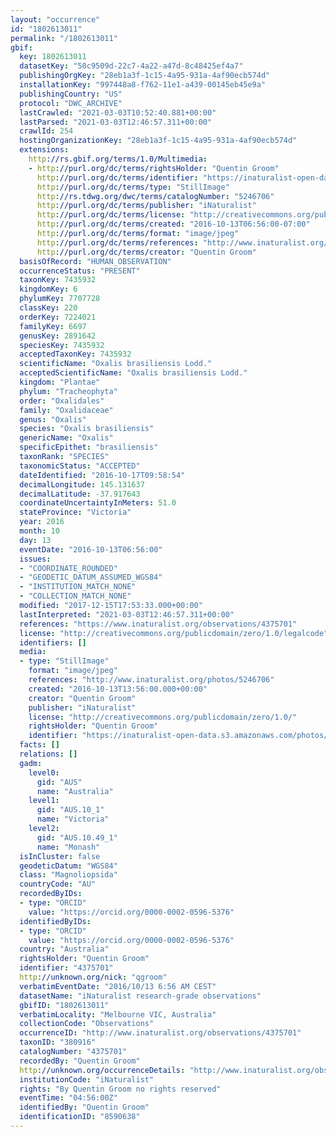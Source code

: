 ```yaml
---
layout: "occurrence"
id: "1802613011"
permalink: "/1802613011"
gbif:
  key: 1802613011
  datasetKey: "50c9509d-22c7-4a22-a47d-8c48425ef4a7"
  publishingOrgKey: "28eb1a3f-1c15-4a95-931a-4af90ecb574d"
  installationKey: "997448a8-f762-11e1-a439-00145eb45e9a"
  publishingCountry: "US"
  protocol: "DWC_ARCHIVE"
  lastCrawled: "2021-03-03T10:52:40.881+00:00"
  lastParsed: "2021-03-03T12:46:57.311+00:00"
  crawlId: 254
  hostingOrganizationKey: "28eb1a3f-1c15-4a95-931a-4af90ecb574d"
  extensions:
    http://rs.gbif.org/terms/1.0/Multimedia:
    - http://purl.org/dc/terms/rightsHolder: "Quentin Groom"
      http://purl.org/dc/terms/identifier: "https://inaturalist-open-data.s3.amazonaws.com/photos/5246706/original.jpeg?1476680697"
      http://purl.org/dc/terms/type: "StillImage"
      http://rs.tdwg.org/dwc/terms/catalogNumber: "5246706"
      http://purl.org/dc/terms/publisher: "iNaturalist"
      http://purl.org/dc/terms/license: "http://creativecommons.org/publicdomain/zero/1.0/"
      http://purl.org/dc/terms/created: "2016-10-13T06:56:00-07:00"
      http://purl.org/dc/terms/format: "image/jpeg"
      http://purl.org/dc/terms/references: "http://www.inaturalist.org/photos/5246706"
      http://purl.org/dc/terms/creator: "Quentin Groom"
  basisOfRecord: "HUMAN_OBSERVATION"
  occurrenceStatus: "PRESENT"
  taxonKey: 7435932
  kingdomKey: 6
  phylumKey: 7707728
  classKey: 220
  orderKey: 7224021
  familyKey: 6697
  genusKey: 2891642
  speciesKey: 7435932
  acceptedTaxonKey: 7435932
  scientificName: "Oxalis brasiliensis Lodd."
  acceptedScientificName: "Oxalis brasiliensis Lodd."
  kingdom: "Plantae"
  phylum: "Tracheophyta"
  order: "Oxalidales"
  family: "Oxalidaceae"
  genus: "Oxalis"
  species: "Oxalis brasiliensis"
  genericName: "Oxalis"
  specificEpithet: "brasiliensis"
  taxonRank: "SPECIES"
  taxonomicStatus: "ACCEPTED"
  dateIdentified: "2016-10-17T09:58:54"
  decimalLongitude: 145.131637
  decimalLatitude: -37.917643
  coordinateUncertaintyInMeters: 51.0
  stateProvince: "Victoria"
  year: 2016
  month: 10
  day: 13
  eventDate: "2016-10-13T06:56:00"
  issues:
  - "COORDINATE_ROUNDED"
  - "GEODETIC_DATUM_ASSUMED_WGS84"
  - "INSTITUTION_MATCH_NONE"
  - "COLLECTION_MATCH_NONE"
  modified: "2017-12-15T17:53:33.000+00:00"
  lastInterpreted: "2021-03-03T12:46:57.311+00:00"
  references: "https://www.inaturalist.org/observations/4375701"
  license: "http://creativecommons.org/publicdomain/zero/1.0/legalcode"
  identifiers: []
  media:
  - type: "StillImage"
    format: "image/jpeg"
    references: "http://www.inaturalist.org/photos/5246706"
    created: "2016-10-13T13:56:00.000+00:00"
    creator: "Quentin Groom"
    publisher: "iNaturalist"
    license: "http://creativecommons.org/publicdomain/zero/1.0/"
    rightsHolder: "Quentin Groom"
    identifier: "https://inaturalist-open-data.s3.amazonaws.com/photos/5246706/original.jpeg?1476680697"
  facts: []
  relations: []
  gadm:
    level0:
      gid: "AUS"
      name: "Australia"
    level1:
      gid: "AUS.10_1"
      name: "Victoria"
    level2:
      gid: "AUS.10.49_1"
      name: "Monash"
  isInCluster: false
  geodeticDatum: "WGS84"
  class: "Magnoliopsida"
  countryCode: "AU"
  recordedByIDs:
  - type: "ORCID"
    value: "https://orcid.org/0000-0002-0596-5376"
  identifiedByIDs:
  - type: "ORCID"
    value: "https://orcid.org/0000-0002-0596-5376"
  country: "Australia"
  rightsHolder: "Quentin Groom"
  identifier: "4375701"
  http://unknown.org/nick: "qgroom"
  verbatimEventDate: "2016/10/13 6:56 AM CEST"
  datasetName: "iNaturalist research-grade observations"
  gbifID: "1802613011"
  verbatimLocality: "Melbourne VIC, Australia"
  collectionCode: "Observations"
  occurrenceID: "http://www.inaturalist.org/observations/4375701"
  taxonID: "380916"
  catalogNumber: "4375701"
  recordedBy: "Quentin Groom"
  http://unknown.org/occurrenceDetails: "http://www.inaturalist.org/observations/4375701"
  institutionCode: "iNaturalist"
  rights: "By Quentin Groom no rights reserved"
  eventTime: "04:56:00Z"
  identifiedBy: "Quentin Groom"
  identificationID: "8590638"
---
```

